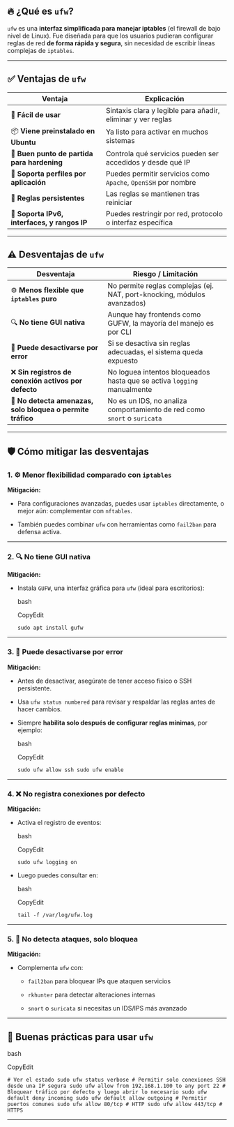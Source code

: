 ## 🔥 ¿Qué es `ufw`?

`ufw` es una **interfaz simplificada para manejar iptables** (el firewall de bajo nivel de Linux). Fue diseñada para que los usuarios pudieran configurar reglas de red **de forma rápida y segura**, sin necesidad de escribir líneas complejas de `iptables`.

---

## ✅ Ventajas de `ufw`

| Ventaja | Explicación |
| --- | --- |
| 🧠 **Fácil de usar** | Sintaxis clara y legible para añadir, eliminar y ver reglas |
| 📦 **Viene preinstalado en Ubuntu** | Ya listo para activar en muchos sistemas |
| 🧱 **Buen punto de partida para hardening** | Controla qué servicios pueden ser accedidos y desde qué IP |
| 🔁 **Soporta perfiles por aplicación** | Puedes permitir servicios como `Apache`, `OpenSSH` por nombre |
| 📝 **Reglas persistentes** | Las reglas se mantienen tras reiniciar |
| 🔐 **Soporta IPv6, interfaces, y rangos IP** | Puedes restringir por red, protocolo o interfaz específica |

---

## ⚠️ Desventajas de `ufw`

| Desventaja | Riesgo / Limitación |
| --- | --- |
| ⚙️ **Menos flexible que `iptables` puro** | No permite reglas complejas (ej. NAT, port-knocking, módulos avanzados) |
| 🔍 **No tiene GUI nativa** | Aunque hay frontends como GUFW, la mayoría del manejo es por CLI |
| 🔄 **Puede desactivarse por error** | Si se desactiva sin reglas adecuadas, el sistema queda expuesto |
| ❌ **Sin registros de conexión activos por defecto** | No loguea intentos bloqueados hasta que se activa `logging` manualmente |
| 🤖 **No detecta amenazas, solo bloquea o permite tráfico** | No es un IDS, no analiza comportamiento de red como `snort` o `suricata` |

---

## 🛡️ Cómo mitigar las desventajas

### 1. ⚙️ Menor flexibilidad comparado con `iptables`

**Mitigación:**

- Para configuraciones avanzadas, puedes usar `iptables` directamente, o mejor aún: complementar con `nftables`.
  
- También puedes combinar `ufw` con herramientas como `fail2ban` para defensa activa.
  

---

### 2. 🔍 No tiene GUI nativa

**Mitigación:**

- Instala `GUFW`, una interfaz gráfica para `ufw` (ideal para escritorios):
  
  bash
  
  CopyEdit
  
  `sudo apt install gufw`
  

---

### 3. 🔄 Puede desactivarse por error

**Mitigación:**

- Antes de desactivar, asegúrate de tener acceso físico o SSH persistente.
  
- Usa `ufw status numbered` para revisar y respaldar las reglas antes de hacer cambios.
  
- Siempre **habilita solo después de configurar reglas mínimas**, por ejemplo:
  
  bash
  
  CopyEdit
  
  `sudo ufw allow ssh sudo ufw enable`
  

---

### 4. ❌ No registra conexiones por defecto

**Mitigación:**

- Activa el registro de eventos:
  
  bash
  
  CopyEdit
  
  `sudo ufw logging on`
  
- Luego puedes consultar en:
  
  bash
  
  CopyEdit
  
  `tail -f /var/log/ufw.log`
  

---

### 5. 🤖 No detecta ataques, solo bloquea

**Mitigación:**

- Complementa `ufw` con:
  
  - `fail2ban` para bloquear IPs que ataquen servicios
    
  - `rkhunter` para detectar alteraciones internas
    
  - `snort` o `suricata` si necesitas un IDS/IPS más avanzado
    

---

## 🧪 Buenas prácticas para usar `ufw`

bash

CopyEdit

`# Ver el estado sudo ufw status verbose # Permitir solo conexiones SSH desde una IP segura sudo ufw allow from 192.168.1.100 to any port 22 # Bloquear tráfico por defecto y luego abrir lo necesario sudo ufw default deny incoming sudo ufw default allow outgoing # Permitir puertos comunes sudo ufw allow 80/tcp # HTTP sudo ufw allow 443/tcp # HTTPS`

---
